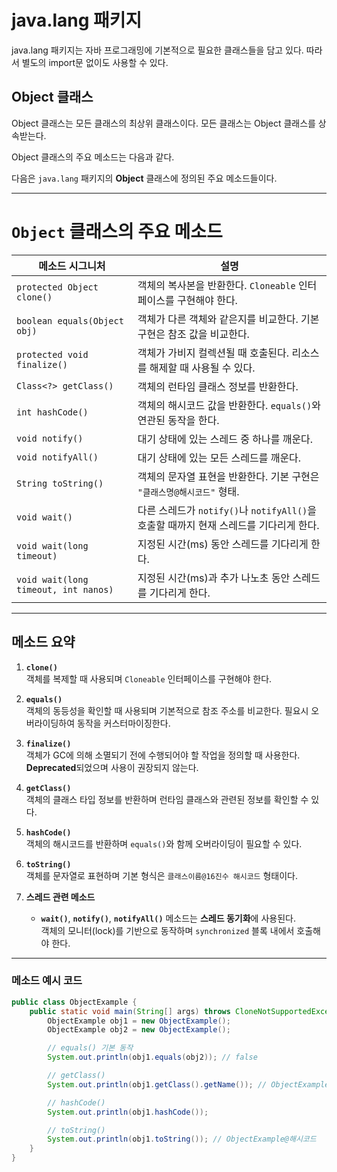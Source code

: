 # java.lang 패키지

java.lang 패키지는 자바 프로그래밍에 기본적으로 필요한 클래스들을 담고 있다. 따라서 별도의 import문 없이도 사용할 수 있다.

## Object 클래스

Object 클래스는 모든 클래스의 최상위 클래스이다. 모든 클래스는 Object 클래스를 상속받는다.

Object 클래스의 주요 메소드는 다음과 같다.

다음은 `java.lang` 패키지의 **Object** 클래스에 정의된 주요 메소드들이다.

---

# `Object` 클래스의 주요 메소드

| 메소드 시그니처                          | 설명                                                                 |
|----------------------------------------|----------------------------------------------------------------------|
| `protected Object clone()`             | 객체의 복사본을 반환한다. `Cloneable` 인터페이스를 구현해야 한다.      |
| `boolean equals(Object obj)`           | 객체가 다른 객체와 같은지를 비교한다. 기본 구현은 참조 값을 비교한다.   |
| `protected void finalize()`           | 객체가 가비지 컬렉션될 때 호출된다. 리소스를 해제할 때 사용될 수 있다.   |
| `Class<?> getClass()`                  | 객체의 런타임 클래스 정보를 반환한다.                                 |
| `int hashCode()`                       | 객체의 해시코드 값을 반환한다. `equals()`와 연관된 동작을 한다.        |
| `void notify()`                        | 대기 상태에 있는 스레드 중 하나를 깨운다.                             |
| `void notifyAll()`                     | 대기 상태에 있는 모든 스레드를 깨운다.                                |
| `String toString()`                    | 객체의 문자열 표현을 반환한다. 기본 구현은 `"클래스명@해시코드"` 형태.  |
| `void wait()`                          | 다른 스레드가 `notify()`나 `notifyAll()`을 호출할 때까지 현재 스레드를 기다리게 한다. |
| `void wait(long timeout)`              | 지정된 시간(ms) 동안 스레드를 기다리게 한다.                          |
| `void wait(long timeout, int nanos)`   | 지정된 시간(ms)과 추가 나노초 동안 스레드를 기다리게 한다.            |

---

## 메소드 요약
1. **`clone()`**  
   객체를 복제할 때 사용되며 `Cloneable` 인터페이스를 구현해야 한다.

2. **`equals()`**  
   객체의 동등성을 확인할 때 사용되며 기본적으로 참조 주소를 비교한다. 필요시 오버라이딩하여 동작을 커스터마이징한다.

3. **`finalize()`**  
   객체가 GC에 의해 소멸되기 전에 수행되어야 할 작업을 정의할 때 사용한다. **Deprecated**되었으며 사용이 권장되지 않는다.

4. **`getClass()`**  
   객체의 클래스 타입 정보를 반환하며 런타임 클래스와 관련된 정보를 확인할 수 있다.

5. **`hashCode()`**  
   객체의 해시코드를 반환하며 `equals()`와 함께 오버라이딩이 필요할 수 있다.

6. **`toString()`**  
   객체를 문자열로 표현하며 기본 형식은 `클래스이름@16진수 해시코드` 형태이다.

7. **스레드 관련 메소드**  
   - **`wait()`**, **`notify()`**, **`notifyAll()`** 메소드는 **스레드 동기화**에 사용된다.  
     객체의 모니터(lock)를 기반으로 동작하며 `synchronized` 블록 내에서 호출해야 한다.

---

### 메소드 예시 코드

```java
public class ObjectExample {
    public static void main(String[] args) throws CloneNotSupportedException {
        ObjectExample obj1 = new ObjectExample();
        ObjectExample obj2 = new ObjectExample();

        // equals() 기본 동작
        System.out.println(obj1.equals(obj2)); // false

        // getClass()
        System.out.println(obj1.getClass().getName()); // ObjectExample

        // hashCode()
        System.out.println(obj1.hashCode());

        // toString()
        System.out.println(obj1.toString()); // ObjectExample@해시코드
    }
}
```